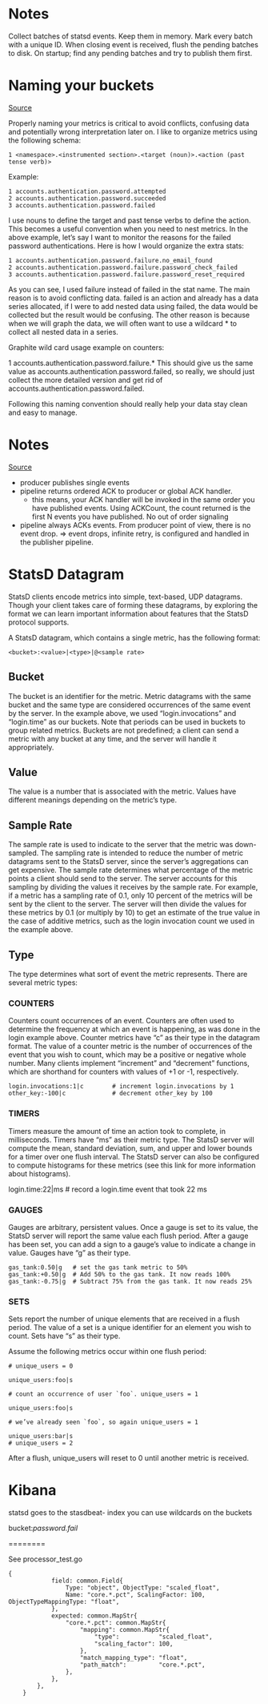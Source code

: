 Notes
=====


Collect batches of statsd events. Keep them in memory. Mark every batch with a unique ID.
When closing event is received, flush the pending batches to disk.
On startup; find any pending batches and try to publish them first.


# Naming your buckets

[Source](https://matt.aimonetti.net/posts/2013/06/26/practical-guide-to-graphite-monitoring/)

Properly naming your metrics is critical to avoid conflicts, confusing data and potentially wrong interpretation later on. I like to organize metrics using the following schema:

```
1 <namespace>.<instrumented section>.<target (noun)>.<action (past tense verb)>
```
Example:
```
1 accounts.authentication.password.attempted
2 accounts.authentication.password.succeeded
3 accounts.authentication.password.failed
```
I use nouns to define the target and past tense verbs to define the action. This becomes a useful convention when you need to nest metrics. In the above example, let’s say I want to monitor the reasons for the failed password authentications. Here is how I would organize the extra stats:
```
1 accounts.authentication.password.failure.no_email_found
2 accounts.authentication.password.failure.password_check_failed
3 accounts.authentication.password.failure.password_reset_required
```
As you can see, I used failure instead of failed in the stat name. The main reason is to avoid conflicting data. failed is an action and already has a data series allocated, if I were to add nested data using failed, the data would be collected but the result would be confusing. The other reason is because when we will graph the data, we will often want to use a wildcard * to collect all nested data in a series.

Graphite wild card usage example on counters:

1 accounts.authentication.password.failure.*
This should give us the same value as accounts.authentication.password.failed, so really, we should just collect the more detailed version and get rid of accounts.authentication.password.failed.

Following this naming convention should really help your data stay clean and easy to manage.



# Notes 

[Source](https://discuss.elastic.co/t/flushing-after-yourself/129204/4)

- producer publishes single events
- pipeline returns ordered ACK to producer or global ACK handler.
    - this means, your ACK handler will be invoked in the same order you have published events. Using ACKCount, the count returned is the first N events you have published. No out of order signaling
- pipeline always ACKs events. From producer point of view, there is no event drop.
  => event drops, infinite retry, is configured and handled in the publisher pipeline.

  
  
# StatsD Datagram
StatsD clients encode metrics into simple, text-based, UDP datagrams. Though your client takes care of forming these datagrams, by exploring the format we can learn important information about features that the StatsD protocol supports.

A StatsD datagram, which contains a single metric, has the following format:

```
<bucket>:<value>|<type>|@<sample rate>
```

## Bucket
The bucket is an identifier for the metric. Metric datagrams with the same bucket and the same type are considered occurrences of the same event by the server. In the example above, we used “login.invocations” and “login.time” as our buckets. Note that periods can be used in buckets to group related metrics. Buckets are not predefined; a client can send a metric with any bucket at any time, and the server will handle it appropriately.

## Value
The value is a number that is associated with the metric. Values have different meanings depending on the metric’s type.

## Sample Rate
The sample rate is used to indicate to the server that the metric was down-sampled. The sampling rate is intended to reduce the number of metric datagrams sent to the StatsD server, since the server’s aggregations can get expensive. The sample rate determines what percentage of the metric points a client should send to the server. The server accounts for this sampling by dividing the values it receives by the sample rate. For example, if a metric has a sampling rate of 0.1, only 10 percent of the metrics will be sent by the client to the server. The server will then divide the values for these metrics by 0.1 (or multiply by 10) to get an estimate of the true value in the case of additive metrics, such as the login invocation count we used in the example above.

## Type
The type determines what sort of event the metric represents. There are several metric types:

### COUNTERS
Counters count occurrences of an event. Counters are often used to determine the frequency at which an event is happening, as was done in the login example above. Counter metrics have “c” as their type in the datagram format. The value of a counter metric is the number of occurrences of the event that you wish to count, which may be a positive or negative whole number. Many clients implement “increment” and “decrement” functions, which are shorthand for counters with values of +1 or -1, respectively.

```
login.invocations:1|c        # increment login.invocations by 1
other_key:-100|c             # decrement other_key by 100
```

### TIMERS
Timers measure the amount of time an action took to complete, in milliseconds. Timers have “ms” as their metric type. The StatsD server will compute the mean, standard deviation, sum, and upper and lower bounds for a timer over one flush interval. The StatsD server can also be configured to compute histograms for these metrics (see this link for more information about histograms).

login.time:22|ms   # record a login.time event that took 22 ms

### GAUGES
Gauges are arbitrary, persistent values. Once a gauge is set to its value, the StatsD server will report the same value each flush period. After a gauge has been set, you can add a sign to a gauge’s value to indicate a change in value. Gauges have “g” as their type.

```
gas_tank:0.50|g   # set the gas tank metric to 50%
gas_tank:+0.50|g  # Add 50% to the gas tank. It now reads 100%
gas_tank:-0.75|g  # Subtract 75% from the gas tank. It now reads 25%
```

### SETS
Sets report the number of unique elements that are received in a flush period. The value of a set is a unique identifier for an element you wish to count. Sets have “s” as their type.

Assume the following metrics occur within one flush period:
```                       
# unique_users = 0

unique_users:foo|s     

# count an occurrence of user `foo`. unique_users = 1

unique_users:foo|s     

# we’ve already seen `foo`, so again unique_users = 1

unique_users:bar|s     
# unique_users = 2
```

After a flush, unique_users will reset to 0 until another metric is received.


# Kibana

statsd goes to the stasdbeat- index
you can use wildcards on the buckets

bucket:*password.fail*



========

See processor_test.go
```
{
			field: common.Field{
				Type: "object", ObjectType: "scaled_float",
				Name: "core.*.pct", ScalingFactor: 100, ObjectTypeMappingType: "float",
			},
			expected: common.MapStr{
				"core.*.pct": common.MapStr{
					"mapping": common.MapStr{
						"type":           "scaled_float",
						"scaling_factor": 100,
					},
					"match_mapping_type": "float",
					"path_match":         "core.*.pct",
				},
			},
		},
	}
```